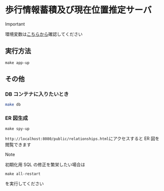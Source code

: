 # 歩行情報蓄積及び現在位置推定サーバ

> [!IMPORTANT]
> 環境変数は[こちらから](https://kjlb.esa.io/posts/6068)確認してください

## 実行方法

```
make app-up
```

## その他

### DB コンテナに入りたいとき

```bash
make db
```

### ER 図生成

```
make spy-up
```

`http://localhost:8080/public/relationships.html`にアクセスすると ER 図を閲覧できます

> [!NOTE]
> 初期化用 SQL の修正を繁栄したい場合は
>
> ```
> make all-restart
> ```
>
> を実行してください
